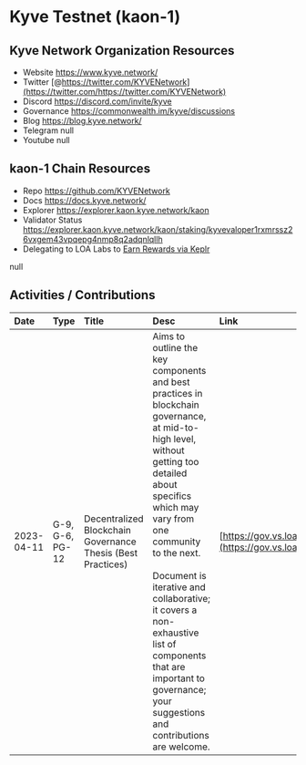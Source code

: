 # Kyve Testnet (kaon-1)

## Kyve Network Organization Resources

* Website https://www.kyve.network/
* Twitter [@https://twitter.com/KYVENetwork](https://twitter.com/https://twitter.com/KYVENetwork)
* Discord https://discord.com/invite/kyve
* Governance https://commonwealth.im/kyve/discussions
* Blog https://blog.kyve.network/
* Telegram null
* Youtube null

## kaon-1 Chain Resources

* Repo https://github.com/KYVENetwork
* Docs https://docs.kyve.network/
* Explorer https://explorer.kaon.kyve.network/kaon
* Validator Status https://explorer.kaon.kyve.network/kaon/staking/kyvevaloper1rxmrssz26vxgem43vpqepg4nmp8q2adqnlqllh
* Delegating to LOA Labs to [Earn Rewards via Keplr](https://explorer.kaon.kyve.network/kaon/staking/kyvevaloper1rxmrssz26vxgem43vpqepg4nmp8q2adqnlqllh)

null 

## Activities / Contributions
| Date | Type | Title | Desc | Link |
| :----------- | :---- | :------------ | :-------------------------------- | :---- |
| 2023-04-11 | G-9, G-6, PG-12 | Decentralized Blockchain Governance Thesis (Best Practices) | Aims to outline the key components and best practices in blockchain governance, at mid-to-high level, without getting too detailed about specifics which may vary from one community to the next.<br><br>Document is iterative and collaborative; it covers a non-exhaustive list of components that are important to governance; your suggestions and contributions are welcome. | [https://gov.vs.loalabs.io/](https://gov.vs.loalabs.io/) |